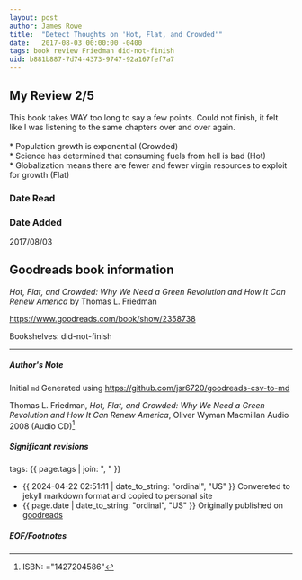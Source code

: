 ```yaml
---
layout: post
author: James Rowe
title:  "Detect Thoughts on 'Hot, Flat, and Crowded'"
date:   2017-08-03 00:00:00 -0400
tags: book review Friedman did-not-finish
uid: b881b887-7d74-4373-9747-92a167fef7a7
---
```


<!-- highly dependent on how you personally use jekyll templates, and how you want this to show up -->
<!-- escape any jekyll keys with double brackets -->

## My Review 2/5

This book takes WAY too long to say a few points. Could not finish, it felt like I was listening to the same chapters over and over again.<br/><br/>* Population growth is exponential (Crowded)<br/>* Science has determined that consuming fuels from hell is bad (Hot)<br/>* Globalization means there are fewer and fewer virgin resources to exploit for growth (Flat)

### Date Read


### Date Added
2017/08/03

## Goodreads book information

*Hot, Flat, and Crowded: Why We Need a Green Revolution and How It Can Renew America* by Thomas L. Friedman

https://www.goodreads.com/book/show/2358738

Bookshelves: did-not-finish

---

##### Author's Note

Initial `md` Generated using https://github.com/jsr6720/goodreads-csv-to-md

Thomas L. Friedman, *Hot, Flat, and Crowded: Why We Need a Green Revolution and How It Can Renew America*, Oliver Wyman Macmillan Audio 2008 (Audio CD)[^1]

##### Significant revisions

tags: {{ page.tags | join: ", " }} <!-- todo move this somewhere -->

- {{ 2024-04-22 02:51:11 | date_to_string: "ordinal", "US" }} Convereted to jekyll markdown format and copied to personal site
- {{ page.date | date_to_string: "ordinal", "US" }} Originally published on [goodreads](https://www.goodreads.com)

##### EOF/Footnotes

[^1]: ISBN: ="1427204586"